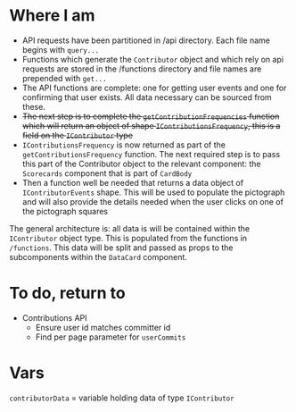 # Where I am

- API requests have been partitioned in /api directory. Each file name begins with `query...`
- Functions which generate the `Contributor` object and which rely on api requests are stored in the /functions directory and file names are prepended with `get...`
- The API functions are complete: one for getting user events and one for confirming that user exists. All data necessary can be sourced from these.
- ~~The next step is to complete the `getContributionFrequencies` function which will return an object of shape `IContributionsFrequency`, this is a field on the `IContributor` type~~
- `IContributionsFrequency` is now returned as part of the `getContributionsFrequency` function. The next required step is to pass this part of the Contributor object to the relevant component: the `Scorecards` component that is part of `CardBody`
- Then a function well be needed that returns a data object of `IContributorEvents` shape. This will be used to populate the pictograph and will also provide the details needed when the user clicks on one of the pictograph squares

The general architecture is: all data is will be contained within the `IContributor` object type. This is populated from the functions in `/functions`. This data will be split and passed as props to the subcomponents within the `DataCard` component.

# To do, return to

- Contributions API
  - Ensure user id matches committer id
  - Find per page parameter for `userCommits`

# Vars

`contributorData` = variable holding data of type `IContributor`
